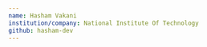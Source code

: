 ```yaml
---
name: Hasham Vakani
institution/company: National Institute Of Technology
github: hasham-dev
---
```

